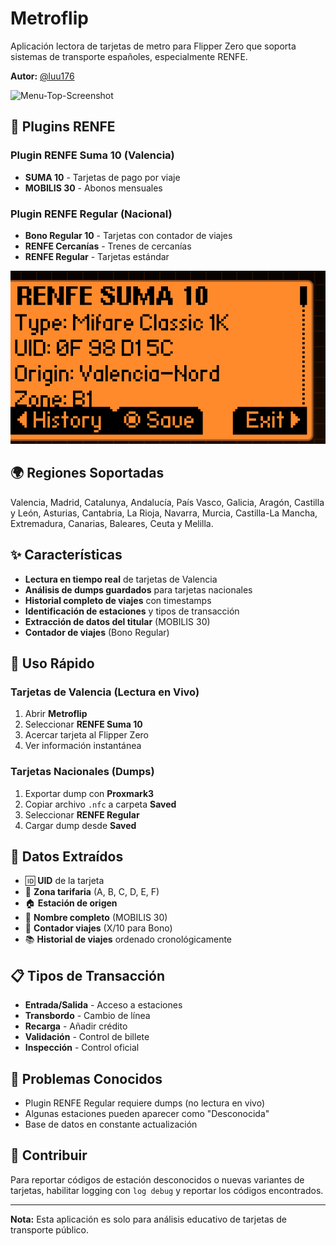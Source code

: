 # Metroflip

Aplicación lectora de tarjetas de metro para Flipper Zero que soporta sistemas de transporte españoles, especialmente RENFE.

**Autor:** [@luu176](https://github.com/luu176)

![Menu-Top-Screenshot](screenshots/Menu-Top.png)

## 🚆 Plugins RENFE

### Plugin RENFE Suma 10 (Valencia)
- **SUMA 10** - Tarjetas de pago por viaje
- **MOBILIS 30** - Abonos mensuales

### Plugin RENFE Regular (Nacional)
- **Bono Regular 10** - Tarjetas con contador de viajes
- **RENFE Cercanías** - Trenes de cercanías
- **RENFE Regular** - Tarjetas estándar

![Renfe-Screenshot](screenshots/Suma10.png)

## 🌍 Regiones Soportadas

Valencia, Madrid, Catalunya, Andalucía, País Vasco, Galicia, Aragón, Castilla y León, Asturias, Cantabria, La Rioja, Navarra, Murcia, Castilla-La Mancha, Extremadura, Canarias, Baleares, Ceuta y Melilla.

## ✨ Características

- **Lectura en tiempo real** de tarjetas de Valencia
- **Análisis de dumps guardados** para tarjetas nacionales
- **Historial completo de viajes** con timestamps
- **Identificación de estaciones** y tipos de transacción
- **Extracción de datos del titular** (MOBILIS 30)
- **Contador de viajes** (Bono Regular)

## 🚀 Uso Rápido

### Tarjetas de Valencia (Lectura en Vivo)
1. Abrir **Metroflip**
2. Seleccionar **RENFE Suma 10**
3. Acercar tarjeta al Flipper Zero
4. Ver información instantánea

### Tarjetas Nacionales (Dumps)
1. Exportar dump con **Proxmark3**
2. Copiar archivo `.nfc` a carpeta **Saved**
3. Seleccionar **RENFE Regular**
4. Cargar dump desde **Saved**

## 🎯 Datos Extraídos

- 🆔 **UID** de la tarjeta
- 🎯 **Zona tarifaria** (A, B, C, D, E, F)
- 🏠 **Estación de origen**
- 👤 **Nombre completo** (MOBILIS 30)
- 🔢 **Contador viajes** (X/10 para Bono)
- 📚 **Historial de viajes** ordenado cronológicamente

## 📋 Tipos de Transacción

- **Entrada/Salida** - Acceso a estaciones
- **Transbordo** - Cambio de línea
- **Recarga** - Añadir crédito
- **Validación** - Control de billete
- **Inspección** - Control oficial

## 🔧 Problemas Conocidos

- Plugin RENFE Regular requiere dumps (no lectura en vivo)
- Algunas estaciones pueden aparecer como "Desconocida"
- Base de datos en constante actualización

## 🤝 Contribuir

Para reportar códigos de estación desconocidos o nuevas variantes de tarjetas, habilitar logging con `log debug` y reportar los códigos encontrados.

---

**Nota:** Esta aplicación es solo para análisis educativo de tarjetas de transporte público.